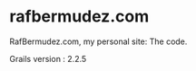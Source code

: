 rafbermudez.com
===============

RafBermudez.com, my personal site: The code.

Grails version : 2.2.5
